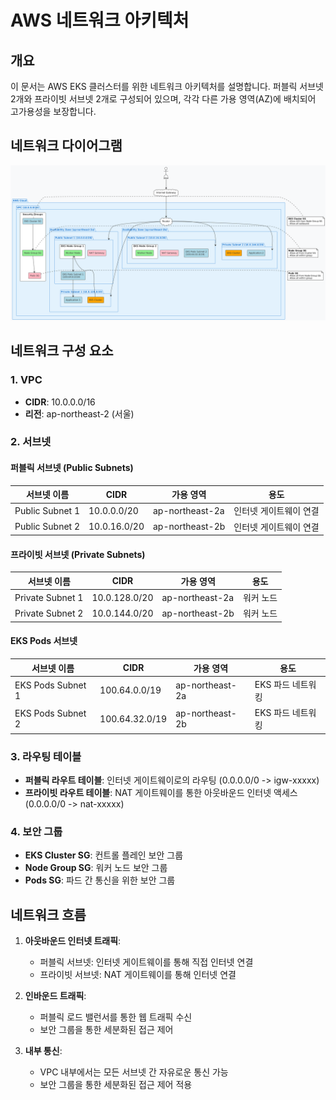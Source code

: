 # AWS 네트워크 아키텍처

## 개요
이 문서는 AWS EKS 클러스터를 위한 네트워크 아키텍처를 설명합니다. 퍼블릭 서브넷 2개와 프라이빗 서브넷 2개로 구성되어 있으며, 각각 다른 가용 영역(AZ)에 배치되어 고가용성을 보장합니다.

## 네트워크 다이어그램

![AWS_Network](./img/aws_network.png)  

## 네트워크 구성 요소

### 1. VPC
- **CIDR**: 10.0.0.0/16
- **리전**: ap-northeast-2 (서울)

### 2. 서브넷

#### 퍼블릭 서브넷 (Public Subnets)
| 서브넷 이름 | CIDR | 가용 영역 | 용도 |
|------------|------|-----------|------|
| Public Subnet 1 | 10.0.0.0/20 | ap-northeast-2a | 인터넷 게이트웨이 연결 |
| Public Subnet 2 | 10.0.16.0/20 | ap-northeast-2b | 인터넷 게이트웨이 연결 |

#### 프라이빗 서브넷 (Private Subnets)
| 서브넷 이름 | CIDR | 가용 영역 | 용도 |
|------------|------|-----------|------|
| Private Subnet 1 | 10.0.128.0/20 | ap-northeast-2a | 워커 노드 |
| Private Subnet 2 | 10.0.144.0/20 | ap-northeast-2b | 워커 노드 |

#### EKS Pods 서브넷
| 서브넷 이름 | CIDR | 가용 영역 | 용도 |
|------------|------|-----------|------|
| EKS Pods Subnet 1 | 100.64.0.0/19 | ap-northeast-2a | EKS 파드 네트워킹 |
| EKS Pods Subnet 2 | 100.64.32.0/19 | ap-northeast-2b | EKS 파드 네트워킹 |

### 3. 라우팅 테이블
- **퍼블릭 라우트 테이블**: 인터넷 게이트웨이로의 라우팅 (0.0.0.0/0 -> igw-xxxxx)
- **프라이빗 라우트 테이블**: NAT 게이트웨이를 통한 아웃바운드 인터넷 액세스 (0.0.0.0/0 -> nat-xxxxx)

### 4. 보안 그룹
- **EKS Cluster SG**: 컨트롤 플레인 보안 그룹
- **Node Group SG**: 워커 노드 보안 그룹
- **Pods SG**: 파드 간 통신을 위한 보안 그룹

## 네트워크 흐름
1. **아웃바운드 인터넷 트래픽**:
   - 퍼블릭 서브넷: 인터넷 게이트웨이를 통해 직접 인터넷 연결
   - 프라이빗 서브넷: NAT 게이트웨이를 통해 인터넷 연결

2. **인바운드 트래픽**:
   - 퍼블릭 로드 밸런서를 통한 웹 트래픽 수신
   - 보안 그룹을 통한 세분화된 접근 제어

3. **내부 통신**:
   - VPC 내부에서는 모든 서브넷 간 자유로운 통신 가능
   - 보안 그룹을 통한 세분화된 접근 제어 적용

